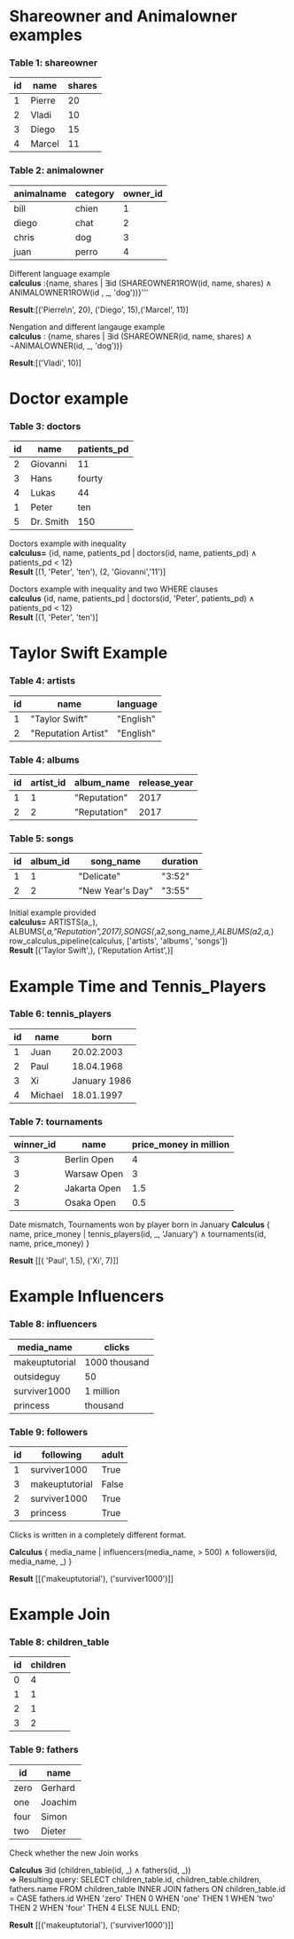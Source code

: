 # Shareowner and Animalowner examples


### Table 1: shareowner

|id| name          | shares   | 
|----|-------------|----------|
|1   | Pierre       | 20      |
|2   | Vladi         | 10     |
|3   | Diego       | 15      |
|4   | Marcel         | 11     |

### Table 2: animalowner

| animalname    | category   |owner_id|
|---------------|------------|------  |
| bill          | chien      |1       |
| diego         | chat       |2       |
|chris          | dog        | 3      |
| juan          | perro       | 4      |

Different language example<br> 
**calculus** :{name, shares | ∃id (SHAREOWNER1ROW(id, name, shares) ∧ ANIMALOWNER1ROW(id , _, 'dog'))}''' <br>


**Result**:[('Pierre\n', 20), ('Diego', 15),('Marcel', 11)] <br>

Nengation and different langauge example<br>
**calculus** : {name, shares | ∃id (SHAREOWNER(id, name, shares) ∧ ¬ANIMALOWNER(id, _, 'dog'))} <br>


**Result**:[('Vladi', 10)] <br>

# Doctor example

### Table 3: doctors

| id | name       | patients_pd |
|----|------------|----------|
| 2  | Giovanni | 11     |
| 3  | Hans     | fourty |
| 4  | Lukas    | 44     |
| 1  | Peter    | ten    |
| 5  | Dr. Smith| 150    |

Doctors example with inequality<br>
**calculus=** {id, name, patients_pd | doctors(id, name, patients_pd) ∧ patients_pd < 12}<br>
**Result**  [(1, 'Peter', 'ten'), (2, 'Giovanni','11')]<br>

Doctors example with inequality and two WHERE clauses<br>
**calculus** {id, name, patients_pd | doctors(id, 'Peter', patients_pd) ∧ patients_pd < 12}<br>
**Result**  [(1, 'Peter', 'ten')] <br>




# Taylor Swift Example

### Table 4: artists 

| id | name           | language |
|----|-----------------|----------|
| 1  | "Taylor Swift"  | "English" |
| 2  | "Reputation Artist" | "English" |


### Table 4: albums

| id | artist_id | album_name  | release_year |
|----|------------|-------------|---------------|
| 1  | 1          | "Reputation" | 2017          |
| 2  | 2          | "Reputation" | 2017          |


### Table 5: songs

| id | album_id | song_name      | duration |
|----|-----------|-----------------|----------|
| 1  | 1         | "Delicate"      | "3:52"    |
| 2  | 2         | "New Year's Day" | "3:55"    |

Initial example provided<br>
 **calculus=** ARTISTS(a,_,_), ALBUMS(_,a,"Reputation",2017),SONGS(_,a2,song_name,_),ALBUMS(a2,a,_)
 row_calculus_pipeline(calculus, ['artists', 'albums', 'songs']) <br>
 **Result** [('Taylor Swift',), ('Reputation Artist',)] <br>


# Example Time and Tennis_Players

### Table 6: tennis_players

|id| name          | born   | 
|----|-------------|----------|
|1   | Juan       | 20.02.2003      |
|2   | Paul        | 18.04.1968   |
|3   | Xi       | January 1986 |
|4   | Michael       |    18.01.1997  |

### Table 7: tournaments

| winner_id    | name   |price_money in million|
|---------------|------------|------  |
| 3          | Berlin Open     |4      |
| 3         | Warsaw Open       | 3       |
|2        | Jakarta Open        | 1.5      |
| 3          | Osaka Open       | 0.5     |

Date mismatch, Tournaments won by player born in January
**Calculus** {  name, price_money |  tennis_players(id, _, 'January') ∧ tournaments(id, name, price_money) }

**Result** [[( 'Paul', 1.5), ('Xi', 7)]] <br>


# Example Influencers

### Table 8: influencers

|media_name|  clicks  | 
|----------|---------    |
|makeuptutorial   | 1000 thousand|
| outsideguy   | 50|
|surviver1000   | 1 million|
| princess   | thousand  |

### Table 9: followers

|  id  | following   | adult |
|---------------|------------|------  |
| 1          | surviver1000  | True   |
| 3         | makeuptutorial  | False |
|2        | surviver1000       | True |
| 3          | princess       | True  |


Clicks is written in a completely different format.<br>

**Calculus** {  media_name |  influencers(media_name, > 500) ∧ followers(id, media_name, _) } <br>

**Result** [[('makeuptutorial'), ('surviver1000')]] <br>


# Example Join


### Table 8: children_table

|id|  children  | 
|----------|----|
|0        | 4    |
| 1         | 1|
| 2         | 1 |
| 3         | 2  |

### Table 9: fathers

|  id  | name   |
|---------------|------------|
| zero          | Gerhard |
| one         | Joachim |
| four        | Simon |
| two          | Dieter  |


Check whether the new Join works <br>

**Calculus** ∃id (children_table(id, _) ∧ fathers(id, _)) <br> 
=> Resulting  query: 
SELECT children_table.id, children_table.children, fathers.name FROM children_table INNER JOIN  fathers ON children_table.id = CASE fathers.id
                   	WHEN 'zero' THEN 0
                        WHEN 'one' THEN 1
                        WHEN 'two' THEN 2
                        WHEN 'four' THEN 4
                        ELSE NULL
                    END;<br>

**Result** [[('makeuptutorial'), ('surviver1000')]] <br>